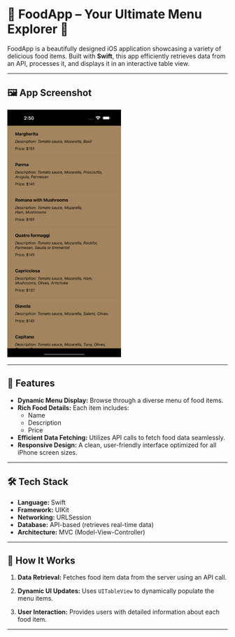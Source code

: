 
# 🍕 FoodApp – Your Ultimate Menu Explorer 🍝

FoodApp is a beautifully designed iOS application showcasing a variety of delicious food items. Built with **Swift**, this app efficiently retrieves data from an API, processes it, and displays it in an interactive table view.

---

## 🖼️ App Screenshot

<img src="foodApp.png" alt="Welcome Screen" width="260">

---

## 🚀 Features

- **Dynamic Menu Display:** Browse through a diverse menu of food items.
- **Rich Food Details:** Each item includes:
  - Name
  - Description
  - Price
- **Efficient Data Fetching:** Utilizes API calls to fetch food data seamlessly.
- **Responsive Design:** A clean, user-friendly interface optimized for all iPhone screen sizes.

---

## 🛠️ Tech Stack

- **Language:** Swift
- **Framework:** UIKit
- **Networking:** URLSession
- **Database:** API-based (retrieves real-time data)
- **Architecture:** MVC (Model-View-Controller)

---

## 📖 How It Works

1. **Data Retrieval:**
   Fetches food item data from the server using an API call.
   
2. **Dynamic UI Updates:**
   Uses `UITableView` to dynamically populate the menu items.

3. **User Interaction:**
   Provides users with detailed information about each food item.

---
